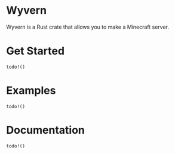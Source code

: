 # Wyvern
Wyvern is a Rust crate that allows you to make a Minecraft server.

# Get Started
`todo!()`

# Examples
`todo!()`

# Documentation
`todo!()`
